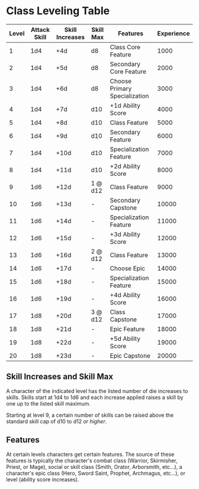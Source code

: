 # Class Leveling Table

| Level | Attack Skill | Skill Increases | Skill Max | Features | Experience |
|----|----|----|----|----|----|
| 1|1d4| +4d|d8     |Class Core Feature           | 1000|
| 2|1d4| +5d|d8     |Secondary Core Feature       | 2000|
| 3|1d4| +6d|d8     |Choose Primary Specialization| 3000|
| 4|1d4| +7d|d10    |+1d Ability Score            | 4000|
| 5|1d4| +8d|d10    |Class Feature                | 5000|
| 6|1d4| +9d|d10    |Secondary Feature            | 6000|
| 7|1d4|+10d|d10    |Specialization Feature       | 7000|
| 8|1d4|+11d|d10    |+2d Ability Score            | 8000|
| 9|1d6|+12d|1 @ d12|Class Feature                | 9000|
|10|1d6|+13d|-      |Secondary Capstone           |10000|
|11|1d6|+14d|-      |Specialization Feature       |11000|
|12|1d6|+15d|-      |+3d Ability Score            |12000|
|13|1d6|+16d|2 @ d12|Class Feature                |13000|
|14|1d6|+17d|-      |Choose Epic                  |14000|
|15|1d6|+18d|-      |Specialization Feature       |15000|
|16|1d6|+19d|-      |+4d Ability Score            |16000|
|17|1d8|+20d|3 @ d12|Class Capstone               |17000|
|18|1d8|+21d|-      |Epic Feature                 |18000|
|19|1d8|+22d|-      |+5d Ability Score            |19000|
|20|1d8|+23d|-      |Epic Capstone                |20000|

## Skill Increases and Skill Max

A character of the indicated level has the listed number of die increases to skills. Skills start at 1d4 to 1d6 and each increase applied raises a skill by one up to the listed skill maximum.

Starting at level 9, a certain number of skills can be raised above the standard skill cap of d10 to d12 *or higher*.

## Features

At certain levels characters get certain features. The source of these features is typically the character's combat class (Warrior, Skirmisher, Priest, or Mage), social or skill class (Smith, Orator, Arborsmith, etc...), a character's epic class (Hero, Sword Saint, Prophet, Archmagus, etc...), or level (ability score increases).